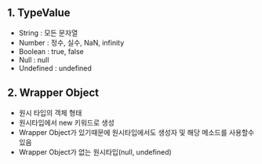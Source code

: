 ## 1. TypeValue
  - String : 모든 문자열
  - Number : 정수, 실수, NaN, infinity
  - Boolean : true, false
  - Null : null
  - Undefined : undefined

## 2. Wrapper Object
  - 원시 타입의 객체 형태
  - 원시타입에서 new 키워드로 생성
  - Wrapper Object가 있기때문에 원시타입에서도 생성자 및 해당 메소드를 사용할수있음
  - Wrapper Object가 없는 원시타입(null, undefined)
